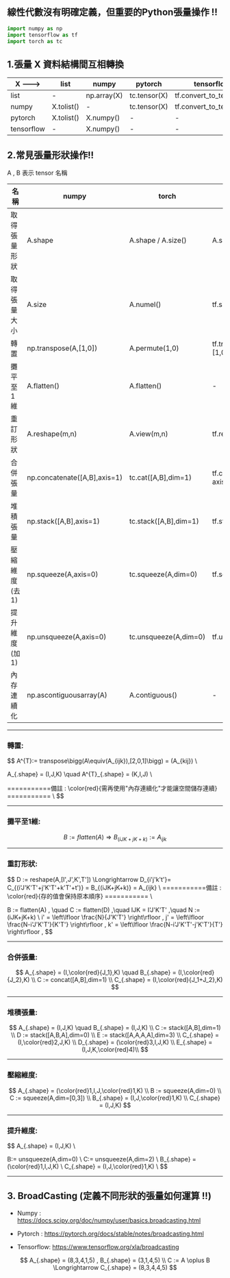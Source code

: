 ##  線性代數沒有明確定義，但重要的Python張量操作 !!

```python
import numpy as np
import tensorflow as tf
import torch as tc
```



## 1.張量 X 資料結構間互相轉換

| X --->     | list       | numpy       | pytorch      | tensorflow              |
| ---------- | ---------- | ----------- | ------------ | ----------------------- |
| list       | -          | np.array(X) | tc.tensor(X) | tf.convert_to_tensor(X) |
| numpy      | X.tolist() | -           | tc.tensor(X) | tf.convert_to_tensor(X) |
| pytorch    | X.tolist() | X.numpy()   | -            | -                       |
| tensorflow | -          | X.numpy()   | -            | -                       |



## 2.常見張量形狀操作!!

A , B  表示 tensor 名稱 

| 名稱           | numpy                        | torch                 | tensorflow                  |
| -------------- | ---------------------------- | --------------------- | --------------------------- |
| 取得張量形狀   | A.shape                      | A.shape / A.size()    | A.shape                     |
| 取得張量大小   | A.size                       | A.numel()             | tf.size(A)                  |
| 轉置           | np.transpose(A,[1,0])        | A.permute(1,0)        | tf.transpose(A, perm=[1,0]) |
| 攤平至1維      | A.flatten()                  | A.flatten()   | -                           |
| 重訂形狀       | A.reshape(m,n)               | A.view(m,n)           | tf.reshape(A,[m,n])         |
| 合併張量       | np.concatenate([A,B],axis=1) | tc.cat([A,B],dim=1)   | tf.concat([A, B], axis=1)   |
| 堆積張量     | np.stack([A,B],axis=1)       | tc.stack([A,B],dim=1) | tf.stack([A,B], axis=1)     |
| 壓縮維度 (去1) | np.squeeze(A,axis=0)         | tc.squeeze(A,dim=0)   | tf.squeeze(A,axis=1)        |
| 提升維度 (加1) | np.unsqueeze(A,axis=0)       | tc.unsqueeze(A,dim=0) | tf.unsqueeze(A,axis=1)      |
| 內存連續化 | np.ascontiguousarray(A) | A.contiguous() | -          |

----

### 轉置:

$$
A^{T}:= transpose\bigg(A\equiv(A_{ijk}),[2,0,1]\bigg) = (A_{kij}) \\

A_{.shape} = (I,J,K) \quad A^{T}_{.shape} = (K,I,J) \\

===========備註 : \color{red}{需再使用"內存連續化"才能讓空間儲存連續} =========== \\
$$



----------

### 攤平至1維:

$$
B := flatten(A) \Longrightarrow B_{(iJK+jK+k)} := A_{ijk}
$$



-----------

### 重訂形狀:

$$
D := reshape(A,[I',J',K',T']) \Longrightarrow D_{i'j'k't'}= C_{(i'J'K'T'+j'K'T'+k'T'+t')} = B_{(iJK+jK+k)} = A_{ijk} \\
===========備註 : \color{red}{存的值會保持原本順序} =========== \\

B := flatten(A) , \quad 
C := flatten(D) ,\quad 
IJK = I'J'K'T' ,\quad 
N := (iJK+jK+k) \\
i' = \left\lfloor \frac{N}{J'K'T'}  \right\rfloor , 
j' = \left\lfloor \frac{N-i'J'K'T'}{K'T'} \right\rfloor ,
k' = \left\lfloor \frac{N-i'J'K'T'-j'K'T'}{T'} \right\rfloor ,
$$





-------------

### 合併張量:

$$
A_{.shape} = (I,\color{red}{J_1},K) \quad B_{.shape} = (I,\color{red}{J_2},K) \\
C := concat([A,B],dim=1) \\
C_{.shape} = (I,\color{red}{J_1+J_2},K)
$$



----

### 堆積張量:

$$
A_{.shape} = (I,J,K) \quad B_{.shape} = (I,J,K) \\
C := stack([A,B],dim=1) \\
D := stack([A,B,A],dim=0) \\
E := stack([A,A,A,A],dim=3) \\
C_{.shape} = (I,\color{red}2,J,K) \\
D_{.shape} = (\color{red}3,I,J,K) \\
E_{.shape} = (I,J,K,\color{red}4)\\
$$

-----------

### 壓縮維度:

$$
A_{.shape} = (\color{red}1,I,J,\color{red}1,K) \\
B := squeeze(A,dim=0) \\
C := squeeze(A,dim=[0,3]) \\
B_{.shape} = (I,J,\color{red}1,K) \\
C_{.shape} = (I,J,K)
$$



--------------------

### 提升維度:

$$
A_{.shape} = (I,J,K) \\

B:= unsqueeze(A,dim=0) \\
C:= unsqueeze(A,dim=2) \\
B_{.shape} = (\color{red}1,I,J,K) \\
C_{.shape} = (I,J,\color{red}1,K) \\
$$

----------------





## 3.  BroadCasting  (定義不同形狀的張量如何運算 !!)

- Numpy : https://docs.scipy.org/doc/numpy/user/basics.broadcasting.html

- Pytorch : https://pytorch.org/docs/stable/notes/broadcasting.html
- Tensorflow: https://www.tensorflow.org/xla/broadcasting


$$
A_{.shape} = (8,3,4,1,5) , B_{.shape} = (3,1,4,5) \\
C := A \oplus B \Longrightarrow C_{.shape} =  (8,3,4,4,5)
$$
